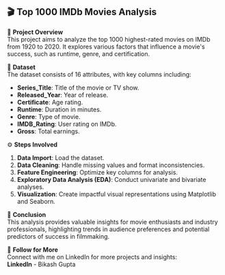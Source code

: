 ## 🎬 Top 1000 IMDb Movies Analysis  
📝 **Project Overview**  
This project aims to analyze the top 1000 highest-rated movies on IMDb from 1920 to 2020. It explores various factors that influence a movie's success, such as runtime, genre, and certification.

📂 **Dataset**  
The dataset consists of 16 attributes, with key columns including:

- **Series_Title**: Title of the movie or TV show.
- **Released_Year**: Year of release.
- **Certificate**: Age rating.
- **Runtime**: Duration in minutes.
- **Genre**: Type of movie.
- **IMDB_Rating**: User rating on IMDb.
- **Gross**: Total earnings.

⚙️ **Steps Involved**  
1. **Data Import**: Load the dataset.
2. **Data Cleaning**: Handle missing values and format inconsistencies.
3. **Feature Engineering**: Optimize key columns for analysis.
4. **Exploratory Data Analysis (EDA)**: Conduct univariate and bivariate analyses.
5. **Visualization**: Create impactful visual representations using Matplotlib and Seaborn.

🎯 **Conclusion**  
This analysis provides valuable insights for movie enthusiasts and industry professionals, highlighting trends in audience preferences and potential predictors of success in filmmaking.

🔗 **Follow for More**  
Connect with me on LinkedIn for more projects and insights:  
**LinkedIn** - Bikash Gupta
